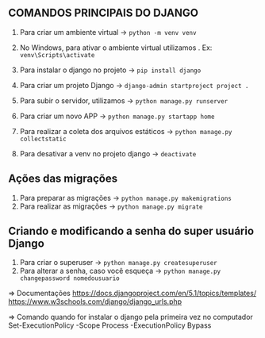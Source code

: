 ## COMANDOS PRINCIPAIS DO DJANGO

1. Para criar um ambiente virtual -> `python -m venv venv`

2. No Windows, para ativar o ambiente virtual utilizamos \. Ex: `venv\Scripts\activate`

3. Para instalar o django no projeto -> `pip install django`

4. Para criar um projeto Django -> `django-admin startproject project .`

5. Para subir o servidor, utilizamos -> `python manage.py runserver`

6. Para criar um novo APP -> `python manage.py startapp home`

7. Para realizar a coleta dos arquivos estáticos -> `python manage.py collectstatic`

8. Para desativar a venv no projeto django -> `deactivate`

## Ações das migrações
1. Para preparar as migrações -> `python manage.py makemigrations`
2. Para realizar as migrações -> `python manage.py migrate`


## Criando e modificando a senha do super usuário Django
1. Para criar o superuser -> `python manage.py createsuperuser`
2. Para alterar a senha, caso você esqueça -> `python manage.py changepassword nomedousuario`


=> Documentações
https://docs.djangoproject.com/en/5.1/topics/templates/
https://www.w3schools.com/django/django_urls.php

=> Comando quando for instalar o django pela primeira vez no computador
Set-ExecutionPolicy -Scope Process -ExecutionPolicy Bypass
